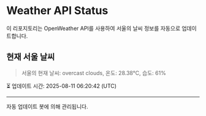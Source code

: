 
# Weather API Status

이 리포지토리는 OpenWeather API를 사용하여 서울의 날씨 정보를 자동으로 업데이트합니다.

## 현재 서울 날씨
> 서울의 현재 날씨: overcast clouds, 온도: 28.38°C, 습도: 61%

⏳ 업데이트 시간: 2025-08-11 06:20:42 (UTC)

---
자동 업데이트 봇에 의해 관리됩니다.
